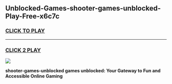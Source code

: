 
## Unblocked-Games-shooter-games-unblocked-Play-Free-x6c7c
<h3>
<a href="https://premium76.site?title=shooter-games-unblocked&ref=15A">CLICK TO PLAY</a></h3>
<hr>

<h3>
<a href="https://premium76.site?title=shooter-games-unblocked&ref=15A">CLICK 2 PLAY</a>
  
</h3>

<a href="https://premium76.site?title=shooter-games-unblocked&ref=15A"><img src="https://clearcache.store/games.png"></a>


**shooter-games-unblocked games unblocked: Your Gateway to Fun and Accessible Online Gaming**
